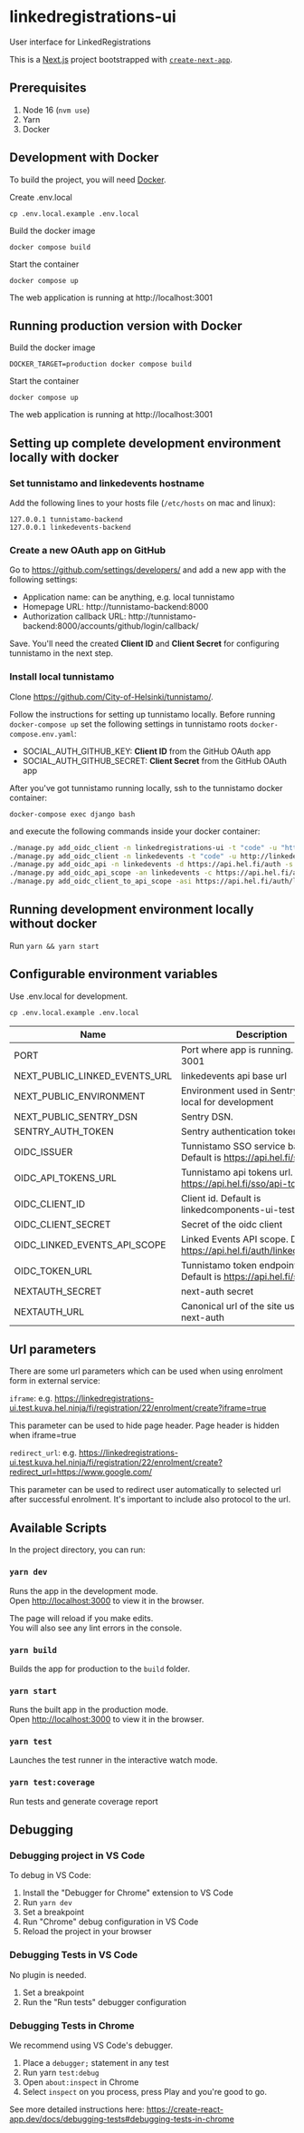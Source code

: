 # linkedregistrations-ui

User interface for LinkedRegistrations

This is a [Next.js](https://nextjs.org/) project bootstrapped with [`create-next-app`](https://github.com/vercel/next.js/tree/canary/packages/create-next-app).

## Prerequisites

1. Node 16 (`nvm use`)
1. Yarn
1. Docker

## Development with Docker

To build the project, you will need [Docker](https://www.docker.com/community-edition).

Create .env.local

    cp .env.local.example .env.local

Build the docker image

    docker compose build

Start the container

    docker compose up

The web application is running at http://localhost:3001

## Running production version with Docker

Build the docker image

    DOCKER_TARGET=production docker compose build

Start the container

    docker compose up

The web application is running at http://localhost:3001

## Setting up complete development environment locally with docker

### Set tunnistamo and linkedevents hostname

Add the following lines to your hosts file (`/etc/hosts` on mac and linux):

    127.0.0.1 tunnistamo-backend
    127.0.0.1 linkedevents-backend

### Create a new OAuth app on GitHub

Go to https://github.com/settings/developers/ and add a new app with the following settings:

- Application name: can be anything, e.g. local tunnistamo
- Homepage URL: http://tunnistamo-backend:8000
- Authorization callback URL: http://tunnistamo-backend:8000/accounts/github/login/callback/

Save. You'll need the created **Client ID** and **Client Secret** for configuring tunnistamo in the next step.

### Install local tunnistamo

Clone https://github.com/City-of-Helsinki/tunnistamo/.

Follow the instructions for setting up tunnistamo locally. Before running `docker-compose up` set the following settings in tunnistamo roots `docker-compose.env.yaml`:

- SOCIAL_AUTH_GITHUB_KEY: **Client ID** from the GitHub OAuth app
- SOCIAL_AUTH_GITHUB_SECRET: **Client Secret** from the GitHub OAuth app

After you've got tunnistamo running locally, ssh to the tunnistamo docker container:

`docker-compose exec django bash`

and execute the following commands inside your docker container:

```bash
./manage.py add_oidc_client -n linkedregistrations-ui -t "code" -u "http://localhost:3001/api/auth/callback/tunnistamo" -i linkedregistrations-ui -m github -s dev -c
./manage.py add_oidc_client -n linkedevents -t "code" -u http://linkedevents-backend:8080/accounts/helsinki/login/callback -i https://api.hel.fi/auth/linkedevents -m github -s dev -c
./manage.py add_oidc_api -n linkedevents -d https://api.hel.fi/auth -s email,profile -c https://api.hel.fi/auth/linkedevents
./manage.py add_oidc_api_scope -an linkedevents -c https://api.hel.fi/auth/linkedevents -n "Linked events" -d"Lorem ipsum"
./manage.py add_oidc_client_to_api_scope -asi https://api.hel.fi/auth/linkedevents -c linkedregistrations-ui
```

## Running development environment locally without docker

Run `yarn && yarn start`

## Configurable environment variables

Use .env.local for development.

    cp .env.local.example .env.local

| Name                          | Description                                                                 |
| ----------------------------- | --------------------------------------------------------------------------- |
| PORT                          | Port where app is running. Default is 3001                                  |
| NEXT_PUBLIC_LINKED_EVENTS_URL | linkedevents api base url                                                   |
| NEXT_PUBLIC_ENVIRONMENT       | Environment used in Sentry. Use local for development                       |
| NEXT_PUBLIC_SENTRY_DSN        | Sentry DSN.                                                                 |
| SENTRY_AUTH_TOKEN             | Sentry authentication token.                                                |
| OIDC_ISSUER                   | Tunnistamo SSO service base url. Default is https://api.hel.fi/sso          |
| OIDC_API_TOKENS_URL           | Tunnistamo api tokens url. Default is https://api.hel.fi/sso/api-tokens/    |
| OIDC_CLIENT_ID                | Client id. Default is linkedcomponents-ui-test                              |
| OIDC_CLIENT_SECRET            | Secret of the oidc client                                                   |
| OIDC_LINKED_EVENTS_API_SCOPE  | Linked Events API scope. Default is https://api.hel.fi/auth/linkedeventsdev |
| OIDC_TOKEN_URL                | Tunnistamo token endpoint url. Default is https://api.hel.fi/sso/token/     |
| NEXTAUTH_SECRET               | next-auth secret                                                            |
| NEXTAUTH_URL                  | Canonical url of the site used by next-auth                                 |

## Url parameters

There are some url parameters which can be used when using enrolment form in external service:

`iframe`:
e.g. https://linkedregistrations-ui.test.kuva.hel.ninja/fi/registration/22/enrolment/create?iframe=true

This parameter can be used to hide page header. Page header is hidden when iframe=true

`redirect_url`:
e.g. https://linkedregistrations-ui.test.kuva.hel.ninja/fi/registration/22/enrolment/create?redirect_url=https://www.google.com/

This parameter can be used to redirect user automatically to selected url after successful enrolment. It's important to include also protocol to the url.

## Available Scripts

In the project directory, you can run:

### `yarn dev`

Runs the app in the development mode.<br />
Open [http://localhost:3000](http://localhost:3000) to view it in the browser.

The page will reload if you make edits.<br />
You will also see any lint errors in the console.

### `yarn build`

Builds the app for production to the `build` folder.

### `yarn start`

Runs the built app in the production mode.<br />
Open [http://localhost:3000](http://localhost:3000) to view it in the browser.

### `yarn test`

Launches the test runner in the interactive watch mode.

### `yarn test:coverage`

Run tests and generate coverage report

## Debugging

### Debugging project in VS Code

To debug in VS Code:

1. Install the "Debugger for Chrome" extension to VS Code
2. Run `yarn dev`
3. Set a breakpoint
4. Run "Chrome" debug configuration in VS Code
5. Reload the project in your browser

### Debugging Tests in VS Code

No plugin is needed.

1. Set a breakpoint
2. Run the "Run tests" debugger configuration

### Debugging Tests in Chrome

We recommend using VS Code's debugger.

1. Place a `debugger;` statement in any test
2. Run yarn `test:debug`
3. Open `about:inspect` in Chrome
4. Select `inspect` on you process, press Play and you're good to go.

See more detailed instructions here:
https://create-react-app.dev/docs/debugging-tests#debugging-tests-in-chrome
